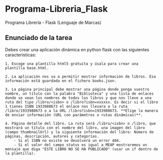 # Programa-Libreria_Flask
Programa Librería - Flask (Lenguaje de Marcas)

## Enunciado de la tarea

Debes crear una aplicación dinámica en python flask con las siguientes características:

    1. Escoge una plantilla html5 gratuita y úsala para crear una plantilla base.html.

    2. La aplicación nos va a permitir mostrar información de libros. Esa información está guardada en el fichero books.json.

    3. La página principal debe mostrar una página donde ponga vuestro nombre, un título con la palabra "Biblioteca" y una lista de enlaces donde se vean los nombres de todos los libros y que nos lleve a una ruta del tipo /libro/<isbn> o /libro?isbn=xxxxxx. Es decir si el libro 1 tienes ISBN 1933988673 el enlace nos llevara a la ruta /libro/1933988673 o a la URL /libro?isbn=1933988673. **Elige la manera de enviar información (URL con parámetros o rutas dinámicas)**.

    4. Página detalle del libro. La ruta será /libro/<isbn> o /libro, que mostrará un título con el nombre del libro, una imagen del libro (campo thumbnailUrl) y la siguiente información del libro: Número de páginas, descripción, autores y categorías.
        - Si el ISBN no existe se devolverá un error 404.
        - Si el valor del campo status es igual a MEAP mostraremos un mensaje que diga "ESTE LIBRO NO SE HA PUBLICADO" (usar un if dentro de la plantilla).
